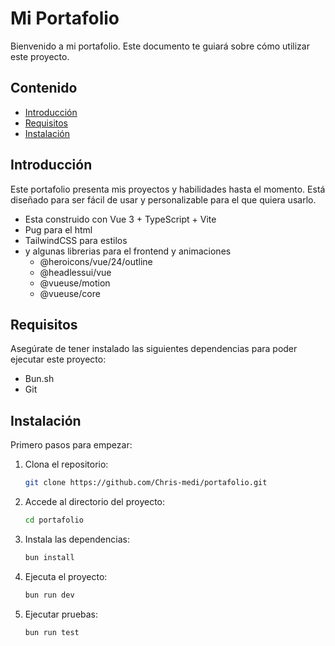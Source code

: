 # Mi Portafolio

Bienvenido a mi portafolio. Este documento te guiará sobre cómo utilizar este proyecto.

## Contenido

- [Introducción](#introducción)
- [Requisitos](#requisitos)
- [Instalación](#instalación)


## Introducción

Este portafolio presenta mis proyectos y habilidades hasta el momento. Está diseñado para ser fácil de usar y personalizable para el que quiera usarlo.

- Esta construido con Vue 3 + TypeScript + Vite
- Pug para el html
- TailwindCSS para estilos
- y algunas librerias para el frontend y animaciones
    - @heroicons/vue/24/outline
    - @headlessui/vue
    - @vueuse/motion
    - @vueuse/core

## Requisitos

Asegúrate de tener instalado las siguientes dependencias para poder ejecutar este proyecto:

- Bun.sh
- Git

## Instalación

Primero pasos para empezar:

1. Clona el repositorio:
   ```bash
   git clone https://github.com/Chris-medi/portafolio.git
   ```

2. Accede al directorio del proyecto:
   ```bash
   cd portafolio
   ```  

3. Instala las dependencias:
   ```bash
   bun install
   ```

4. Ejecuta el proyecto:
   ```bash
   bun run dev
   ```

5. Ejecutar pruebas:
   ```bash
   bun run test
   ```

